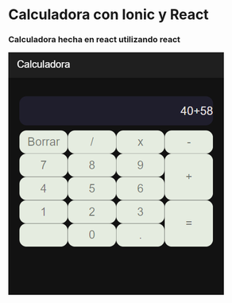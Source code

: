 # Calculadora con Ionic y React

### Calculadora hecha en react utilizando react

![image](https://github.com/MCris29/ionic-calculadora/blob/master/images/calculadora.png)
